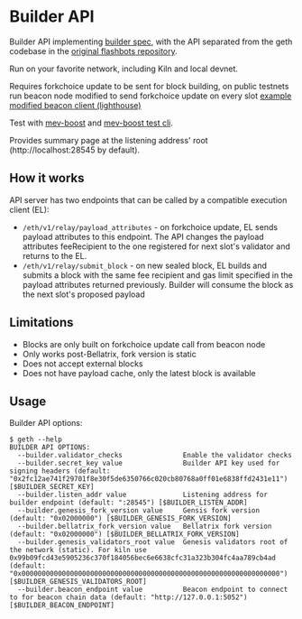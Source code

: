 # Builder API

Builder API implementing [builder spec](https://github.com/ethereum/builder-specs), with the API separated from the geth codebase in the [original flashbots repository](https://github.com/flashbots/boost-geth-builder). 

Run on your favorite network, including Kiln and local devnet.

Requires forkchoice update to be sent for block building, on public testnets run beacon node modified to send forkchoice update on every slot [example modified beacon client (lighthouse)](https://github.com/flashbots/lighthouse)

Test with [mev-boost](https://github.com/flashbots/mev-boost) and [mev-boost test cli](https://github.com/flashbots/mev-boost/tree/main/cmd/test-cli).

Provides summary page at the listening address' root (http://localhost:28545 by default).

## How it works

API server has two endpoints that can be called by a compatible execution client (EL):
* `/eth/v1/relay/payload_attributes` - on forkchoice update, EL sends payload attributes to this endpoint. The API changes the payload attributes feeRecipient to the one registered for next slot's validator and returns to the EL.
* `/eth/v1/relay/submit_block` - on new sealed block, EL builds and submits a block with the same fee recipient and gas limit specified in the payload attributes returned previously. Builder will consume the block as the next slot's proposed payload

## Limitations

* Blocks are only built on forkchoice update call from beacon node
* Only works post-Bellatrix, fork version is static
* Does not accept external blocks
* Does not have payload cache, only the latest block is available

## Usage

Builder API options:
```
$ geth --help
BUILDER API OPTIONS:
  --builder.validator_checks               Enable the validator checks
  --builder.secret_key value               Builder API key used for signing headers (default: "0x2fc12ae741f29701f8e30f5de6350766c020cb80768a0ff01e6838ffd2431e11") [$BUILDER_SECRET_KEY]
  --builder.listen_addr value              Listening address for builder endpoint (default: ":28545") [$BUILDER_LISTEN_ADDR]
  --builder.genesis_fork_version value     Gensis fork version (default: "0x02000000") [$BUILDER_GENESIS_FORK_VERSION]
  --builder.bellatrix_fork_version value   Bellatrix fork version (default: "0x02000000") [$BUILDER_BELLATRIX_FORK_VERSION]
  --builder.genesis_validators_root value  Genesis validators root of the network (static). For kiln use 0x99b09fcd43e5905236c370f184056bec6e6638cfc31a323b304fc4aa789cb4ad (default: "0x0000000000000000000000000000000000000000000000000000000000000000") [$BUILDER_GENESIS_VALIDATORS_ROOT]
  --builder.beacon_endpoint value          Beacon endpoint to connect to for beacon chain data (default: "http://127.0.0.1:5052") [$BUILDER_BEACON_ENDPOINT]
```
